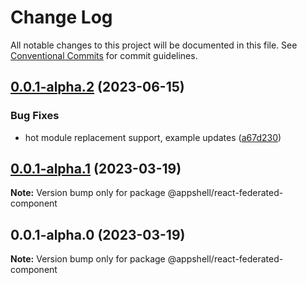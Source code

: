 # Change Log

All notable changes to this project will be documented in this file.
See [Conventional Commits](https://conventionalcommits.org) for commit guidelines.

## [0.0.1-alpha.2](https://github.com/navaris/appshell/compare/@appshell/react-federated-component@0.0.1-alpha.1...@appshell/react-federated-component@0.0.1-alpha.2) (2023-06-15)


### Bug Fixes

* hot module replacement support, example updates ([a67d230](https://github.com/navaris/appshell/commit/a67d2303b40f5911373225cc0b4ccf9b67c33d11))





## [0.0.1-alpha.1](https://github.com/navaris/appshell/compare/@appshell/react-federated-component@0.0.1-alpha.0...@appshell/react-federated-component@0.0.1-alpha.1) (2023-03-19)

**Note:** Version bump only for package @appshell/react-federated-component





## 0.0.1-alpha.0 (2023-03-19)

**Note:** Version bump only for package @appshell/react-federated-component
